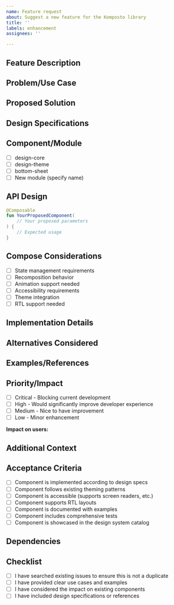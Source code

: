 ```yaml
---
name: Feature request
about: Suggest a new feature for the Komposto library
title: ''
labels: enhancement
assignees: ''

---
```


<!--- Provide a clear and descriptive title above -->

## Feature Description
<!--- Provide a clear and concise description of the feature you'd like to see -->

## Problem/Use Case
<!--- What problem does this feature solve? What use case does it address? -->
<!--- Describe the current limitations or pain points -->

## Proposed Solution
<!--- Describe the solution you'd like to see implemented -->
<!--- Be as detailed as possible about the expected behavior -->

## Design Specifications
<!--- If available, provide design specs, mockups, or Figma links -->
<!--- Include visual examples or references to existing patterns -->

## Component/Module
<!--- Which module should this feature belong to? -->
- [ ] design-core
- [ ] design-theme  
- [ ] bottom-sheet
- [ ] New module (specify name)

## API Design
<!--- Propose the API design for this feature -->
```kotlin
@Composable
fun YourProposedComponent(
    // Your proposed parameters
) {
    // Expected usage
}
```

## Compose Considerations
<!--- Consider Compose-specific aspects -->
- [ ] State management requirements
- [ ] Recomposition behavior
- [ ] Animation support needed
- [ ] Accessibility requirements
- [ ] Theme integration
- [ ] RTL support needed

## Implementation Details
<!--- If you have ideas about implementation, describe them here -->
<!--- Consider: -->
<!--- - Performance implications -->
<!--- - Backward compatibility -->
<!--- - Testing strategy -->

## Alternatives Considered
<!--- Describe alternative solutions or features you've considered -->
<!--- Why is your proposed solution the best approach? -->

## Examples/References
<!--- Provide examples from other design systems or libraries -->
<!--- Material Design, other popular libraries, etc. -->

## Priority/Impact
<!--- How important is this feature? -->
- [ ] Critical - Blocking current development
- [ ] High - Would significantly improve developer experience
- [ ] Medium - Nice to have improvement
- [ ] Low - Minor enhancement

**Impact on users:**
<!--- How many users/teams would benefit from this feature? -->

## Additional Context
<!--- Add any other context, screenshots, mockups, or examples -->
<!--- Include any relevant research or user feedback -->

## Acceptance Criteria
<!--- Define what "done" looks like for this feature -->
- [ ] Component is implemented according to design specs
- [ ] Component follows existing theming patterns
- [ ] Component is accessible (supports screen readers, etc.)
- [ ] Component supports RTL layouts
- [ ] Component is documented with examples
- [ ] Component includes comprehensive tests
- [ ] Component is showcased in the design system catalog

## Dependencies
<!--- List any dependencies this feature has -->
<!--- - Other features that need to be implemented first -->
<!--- - Design system updates -->
<!--- - External library updates -->

## Checklist
- [ ] I have searched existing issues to ensure this is not a duplicate
- [ ] I have provided clear use cases and examples
- [ ] I have considered the impact on existing components
- [ ] I have included design specifications or references
